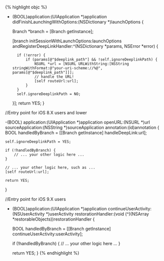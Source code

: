 {% highlight objc %}

- (BOOL)application:(UIApplication *)application didFinishLaunchingWithOptions:(NSDictionary *)launchOptions {

	Branch *branch = [Branch getInstance];

	[branch initSessionWithLaunchOptions:launchOptions andRegisterDeepLinkHandler:^(NSDictionary *params, NSError *error) {

		if (!error) {
			if (params[@"$deeplink_path"] && !self.ignoreDeeplinkPath) {
				NSURL *url = [NSURL URLWithString:[NSString stringWithFormat:@"your-uri-scheme://%@", params[@"$deeplink_path"]]];
				// handle the URL!
				[self routeUrl:url];
			}
		}
		self.ignoreDeeplinkPath = NO;
	}];
	return YES;
}

//Entry point for iOS 8.X users and lower 

-(BOOL) application:(UIApplication *)application openURL:(NSURL *)url sourceApplication:(NSString *)sourceApplication annotation:(id)annotation
{
	BOOL handledByBranch = [[Branch getInstance] handleDeepLink:url];

	self.ignoreDeeplinkPath = YES;

	if (!handledByBranch) {
		// ... your other logic here ...
	}
	
	// ... your other logic here, such as ...
	[self routeUrl:url];

	return YES;
}

//Entry point for iOS 9.X users

- (BOOL)application:(UIApplication *)application continueUserActivity:(NSUserActivity *)userActivity restorationHandler:(void (^)(NSArray *restorableObjects))restorationHandler {

	BOOL handledByBranch = [[Branch getInstance] continueUserActivity:userActivity];
	
	if (!handledByBranch) {
		// ... your other logic here ...
	}

	return YES;
}
{% endhighlight %}